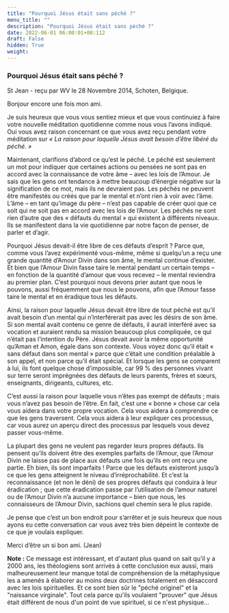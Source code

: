 ```yaml
---
title: "Pourquoi Jésus était sans péché ?"
menu_title: ""
description: "Pourquoi Jésus était sans péché ?"
date: 2022-06-01 06:00:01+00:112
draft: False
hidden: True
weight:
---
```

### Pourquoi Jésus était sans péché ?

St Jean - reçu par WV le 28 Novembre 2014, Schoten, Belgique.

Bonjour encore une fois mon ami.

Je suis heureux que vous vous sentiez mieux et que vous continuiez à faire votre nouvelle méditation quotidienne comme nous vous l’avons indiqué. Oui vous avez raison concernant ce que vous avez reçu pendant votre méditation sur *« La raison pour laquelle Jésus avait besoin d’être libéré du péché. »*

Maintenant, clarifions d’abord ce qu’est le péché. Le péché est seulement un mot pour indiquer que certaines actions ou pensées ne sont pas en accord avec la connaissance de votre âme – avec les lois de l’Amour. Je sais que les gens ont tendance à mettre beaucoup d’énergie négative sur la signification de ce mot, mais ils ne devraient pas. Les péchés ne peuvent être manifestés ou créés que par le mental et n’ont rien à voir avec l’âme. L’âme – en tant qu’image du père – n’est pas capable de créer quoi que ce soit qui ne soit pas en accord avec les lois de l’Amour. Les péchés ne sont rien d’autre que des « défauts du mental » qui existent à différents niveaux. Ils se manifestent dans la vie quotidienne par notre façon de penser, de parler et d’agir.

Pourquoi Jésus devait-il être libre de ces défauts d’esprit ? Parce que, comme vous l’avez expérimenté vous-même, même si quelqu’un a reçu une grande quantité d’Amour Divin dans son âme, le mental continue d’exister. Et bien que l’Amour Divin fasse taire le mental pendant un certain temps – en fonction de la quantité d’amour que vous recevez – le mental reviendra au premier plan. C’est pourquoi nous devons prier autant que nous le pouvons, aussi fréquemment que nous le pouvons, afin que l’Amour fasse taire le mental et en éradique tous les défauts.

Ainsi, la raison pour laquelle Jésus devait être libre de tout péché est qu’il avait besoin d’un mental qui n’interférerait pas avec les désirs de son âme. Si son mental avait contenu ce genre de défauts, il aurait interféré avec sa vocation et auraient rendu sa mission beaucoup plus compliquée, ce qui n’était pas l’intention du Père. Jésus devait avoir la même opportunité qu’Aman et Amon, égale dans son contexte. Vous voyez donc qu’il était « sans défaut dans son mental » parce que c’était une condition préalable à son appel, et non parce qu’il était spécial. Et lorsque les gens se comparent à lui, ils font quelque chose d’impossible, car 99 % des personnes vivant sur terre seront imprégnées des défauts de leurs parents, frères et sœurs, enseignants, dirigeants, cultures, etc.

C’est aussi la raison pour laquelle vous n’êtes pas exempt de défauts ; mais vous n’avez pas besoin de l’être. En fait, c’est une « bonne » chose car cela vous aidera dans votre propre vocation. Cela vous aidera à comprendre ce que les gens traversent. Cela vous aidera à leur expliquer ces processus, car vous aurez un aperçu direct des processus par lesquels vous devez passer vous-même.

La plupart des gens ne veulent pas regarder leurs propres défauts. Ils pensent qu’ils doivent être des exemples parfaits de l’Amour, que l’Amour Divin ne laisse pas de place aux défauts une fois qu’ils en ont reçu une partie. Eh bien, ils sont imparfaits ! Parce que les défauts existeront jusqu’à ce que les gens atteignent le niveau d’irréprochabilité. Et c’est la reconnaissance (et non le déni) de ses propres défauts qui conduira à leur éradication ; que cette éradication passe par l’utilisation de l’amour naturel ou de l’Amour Divin n’a aucune importance – bien que nous, les connaisseurs de l’Amour Divin, sachions quel chemin sera le plus rapide.

Je pense que c’est un bon endroit pour s’arrêter et je suis heureux que nous ayons eu cette conversation car vous avez très bien dépeint le contexte de ce que je voulais expliquer.

Merci d’être un si bon ami. (Jean)

**Note :** Ce message est intéressant, et d'autant plus quand on sait qu'il y a 2000 ans, les théologiens sont arrivés à cette conclusion eux aussi, mais malheureusement leur manque total de compréhension de la métaphysique les a amenés à élaborer au moins deux doctrines totalement en désaccord avec les lois spirituelles. Et ce sont bien sûr le "péché originel" et la "naissance virginale". Tout cela parce qu'ils voulaient "prouver" que Jésus était différent de nous d'un point de vue spirituel, si ce n'est physique...

